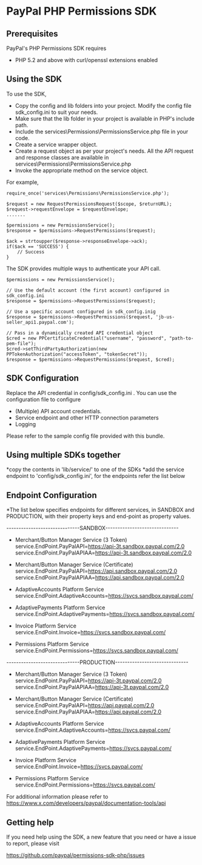
PayPal PHP Permissions SDK
==========================

Prerequisites
-------------

PayPal's PHP Permissions SDK requires 

   * PHP 5.2 and above with curl/openssl extensions enabled
  

Using the SDK
-------------

To use the SDK, 

   * Copy the config and lib folders into your project. Modify the config file sdk_config.ini to suit your needs.
   * Make sure that the lib folder in your project is available in PHP's include path.
   * Include the services\Permissions\PermissionsService.php file in your code.
   * Create a service wrapper object.
   * Create a request object as per your project's needs. All the API request and response classes 
     are available in services\Permissions\PermissionsService.php
   * Invoke the appropriate method on the service object.

For example,

	require_once('services\Permissions\PermissionsService.php');

    $request = new RequestPermissionsRequest($scope, $returnURL);
	$request->requestEnvelope = $requestEnvelope;
	.......
	
	$permissions = new PermissionsService();
	$response = $permissions->RequestPermissions($request);
	
	$ack = strtoupper($response->responseEnvelope->ack); 
	if($ack == 'SUCCESS') {
		// Success
	}
  

The SDK provides multiple ways to authenticate your API call.

	$permissions = new PermissionsService();
	
	// Use the default account (the first account) configured in sdk_config.ini
	$response = $permissions->RequestPermissions($request);	

	// Use a specific account configured in sdk_config.inig
	$response = $permissions->RequestPermissions($request, 'jb-us-seller_api1.paypal.com');	
	 
	// Pass in a dynamically created API credential object
    $cred = new PPCertificateCredential("username", "password", "path-to-pem-file");
    $cred->setThirdPartyAuthorization(new PPTokenAuthorization("accessToken", "tokenSecret"));
	$response = $permissions->RequestPermissions($request, $cred);	
  
  
SDK Configuration
-----------------

Replace the API credential in config/sdk_config.ini . You can use the configuration file to configure

   * (Multiple) API account credentials.
   * Service endpoint and other HTTP connection parameters
   * Logging 

Please refer to the sample config file provided with this bundle.

Using multiple SDKs together
----------------------------
*copy the contents in 'lib/service/' to one of the SDKs
*add the service endpoint to 'config/sdk_config.ini', for the endpoints refer the list below

Endpoint Configuration
---------------------------
*The list below specifies endpoints for different services, in SANDBOX and PRODUCTION, with their 
property keys and end-point as property values.


------------------------------SANDBOX------------------------------  
* Merchant/Button Manager Service (3 Token)  
service.EndPoint.PayPalAPI=https://api-3t.sandbox.paypal.com/2.0  
service.EndPoint.PayPalAPIAA=https://api-3t.sandbox.paypal.com/2.0  

* Merchant/Button Manager Service (Certificate)  
service.EndPoint.PayPalAPI=https://api.sandbox.paypal.com/2.0  
service.EndPoint.PayPalAPIAA=https://api.sandbox.paypal.com/2.0  

* AdaptiveAccounts Platform Service  
service.EndPoint.AdaptiveAccounts=https://svcs.sandbox.paypal.com/  

* AdaptivePayments Platform Service  
service.EndPoint.AdaptivePayments=https://svcs.sandbox.paypal.com/  

* Invoice Platform Service  
service.EndPoint.Invoice=https://svcs.sandbox.paypal.com/  

* Permissions Platform Service  
service.EndPoint.Permissions=https://svcs.sandbox.paypal.com/  

------------------------------PRODUCTION------------------------------  
* Merchant/Button Manager Service (3 Token)  
service.EndPoint.PayPalAPI=https://api-3t.paypal.com/2.0  
service.EndPoint.PayPalAPIAA=https://api-3t.paypal.com/2.0  

* Merchant/Button Manager Service (Certificate)  
service.EndPoint.PayPalAPI=https://api.paypal.com/2.0  
service.EndPoint.PayPalAPIAA=https://api.paypal.com/2.0  

* AdaptiveAccounts Platform Service  
service.EndPoint.AdaptiveAccounts=https://svcs.paypal.com/  

* AdaptivePayments Platform Service  
service.EndPoint.AdaptivePayments=https://svcs.paypal.com/  

* Invoice Platform Service  
service.EndPoint.Invoice=https://svcs.paypal.com/  

* Permissions Platform Service  
service.EndPoint.Permissions=https://svcs.paypal.com/  

For additional information please refer to https://www.x.com/developers/paypal/documentation-tools/api


Getting help
------------

If you need help using the SDK, a new feature that you need or have a issue to report, please visit
   
   https://github.com/paypal/permissions-sdk-php/issues 
